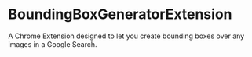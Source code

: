 # BoundingBoxGeneratorExtension
A Chrome Extension designed to let you create bounding boxes over any images in a Google Search.

